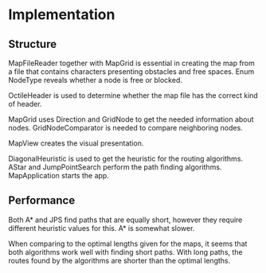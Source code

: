# Implementation

## Structure

MapFileReader together with MapGrid is essential in creating the map from a file that contains characters presenting obstacles and free spaces.
Enum NodeType reveals whether a node is free or blocked.

OctileHeader is used to determine whether the map file has the correct kind of header.


MapGrid uses Direction and GridNode to get the needed information about nodes. GridNodeComparator is needed to compare
neighboring nodes.


MapView creates the visual presentation.


DiagonalHeuristic is used to get the heuristic for the routing algorithms.
AStar and JumpPointSearch perform the path finding algorithms.
MapApplication starts the app.


## Performance

Both A* and JPS find paths that are equally short, however they require different heuristic values for this.
A* is somewhat slower.

When comparing to the optimal lengths given for the maps, it seems that both algorithms work well with finding short paths.
With long paths, the routes found by the algorithms are shorter than the optimal lengths.